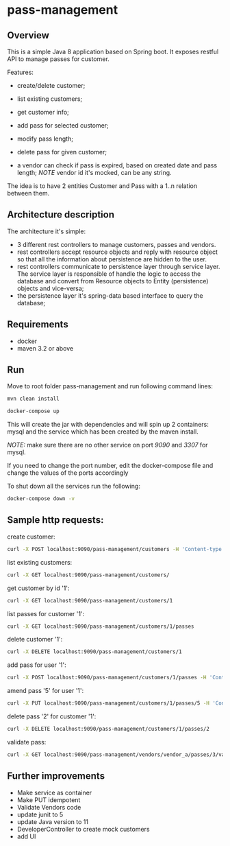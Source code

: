 # pass-management

Overview
---

This is a simple Java 8 application based on Spring boot.
It exposes restful API to manage passes for customer.

Features:

- create/delete customer;
- list existing customers;
- get customer info;

- add pass for selected customer;
- modify pass length;
- delete pass for given customer;

- a vendor can check if pass is expired, based on created date and pass length; _NOTE_ vendor id it's mocked, can be any string.


The idea is to have 2 entities Customer and Pass with a 1..n relation between them.

Architecture description
---

The architecture it's simple: 

+ 3 different rest controllers to manage customers, passes and vendors.
+ rest controllers accept resource objects and reply with resource object so that all the information about persistence are hidden to the user.
+ rest controllers communicate to persistence layer through service layer. The service layer is responsible of handle the logic to access the database and convert from Resource objects to Entity (persistence) objects and vice-versa;
+ the persistence layer it's spring-data based interface to query the database;


Requirements
---

- docker
- maven 3.2 or above

Run
---

Move to root folder pass-management and run following command lines:

```bash
mvn clean install

docker-compose up
```

This will create the jar with dependencies and will spin up 2 containers: mysql and the service which has been created by the maven install.

_NOTE:_ make sure there are no other service on port _9090_ and _3307_ for mysql.

If you need to change the port number, edit the docker-compose file and change the values of the ports accordingly


To shut down all the services run the following:

```bash
docker-compose down -v
```


Sample http requests:
---

create customer:

```bash
curl -X POST localhost:9090/pass-management/customers -H 'Content-type:application/json' -d '{"name" : "John", "surname" : "Wood", "homeCity" : "London" }'
```

list existing customers:

```bash
curl -X GET localhost:9090/pass-management/customers/
```

get customer by id '1':

```bash
curl -X GET localhost:9090/pass-management/customers/1
```

list passes for customer '1':

```bash
curl -X GET localhost:9090/pass-management/customers/1/passes
```

delete customer '1':

```bash
curl -X DELETE localhost:9090/pass-management/customers/1
```

add pass for user '1':

```bash
curl -X POST localhost:9090/pass-management/customers/1/passes -H 'Content-type:application/json' -d '{"city" : "Naples", "lenght" : 3}'
```

amend pass '5' for user '1':

```bash
curl -X PUT localhost:9090/pass-management/customers/1/passes/5 -H 'Content-type:application/json' -d '{"city" : "Naples", "lenght" : 10}'
```

delete pass '2' for customer '1':

```bash
curl -X DELETE localhost:9090/pass-management/customers/1/passes/2
```

validate pass:

```bash
curl -X GET localhost:9090/pass-management/vendors/vendor_a/passes/3/validate
```

Further improvements
---

- Make service as container
- Make PUT idempotent
- Validate Vendors code
- update junit to 5
- update Java version to 11
- DeveloperController to create mock customers
- add UI
